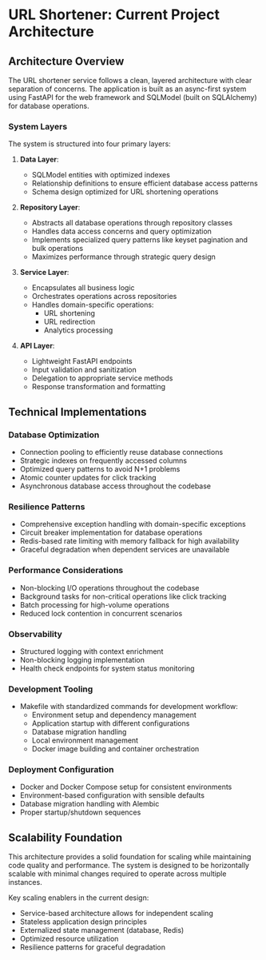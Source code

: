 # URL Shortener: Current Project Architecture

## Architecture Overview

The URL shortener service follows a clean, layered architecture with clear separation of concerns. The application is built as an async-first system using FastAPI for the web framework and SQLModel (built on SQLAlchemy) for database operations.

### System Layers

The system is structured into four primary layers:

1. **Data Layer**: 
   - SQLModel entities with optimized indexes
   - Relationship definitions to ensure efficient database access patterns
   - Schema design optimized for URL shortening operations

2. **Repository Layer**: 
   - Abstracts all database operations through repository classes
   - Handles data access concerns and query optimization
   - Implements specialized query patterns like keyset pagination and bulk operations
   - Maximizes performance through strategic query design

3. **Service Layer**: 
   - Encapsulates all business logic
   - Orchestrates operations across repositories
   - Handles domain-specific operations:
     - URL shortening
     - URL redirection
     - Analytics processing

4. **API Layer**: 
   - Lightweight FastAPI endpoints
   - Input validation and sanitization
   - Delegation to appropriate service methods
   - Response transformation and formatting

## Technical Implementations

### Database Optimization

* Connection pooling to efficiently reuse database connections
* Strategic indexes on frequently accessed columns
* Optimized query patterns to avoid N+1 problems
* Atomic counter updates for click tracking
* Asynchronous database access throughout the codebase

### Resilience Patterns

* Comprehensive exception handling with domain-specific exceptions
* Circuit breaker implementation for database operations
* Redis-based rate limiting with memory fallback for high availability
* Graceful degradation when dependent services are unavailable

### Performance Considerations

* Non-blocking I/O operations throughout the codebase
* Background tasks for non-critical operations like click tracking
* Batch processing for high-volume operations
* Reduced lock contention in concurrent scenarios

### Observability

* Structured logging with context enrichment
* Non-blocking logging implementation
* Health check endpoints for system status monitoring

### Development Tooling

* Makefile with standardized commands for development workflow:
   * Environment setup and dependency management
   * Application startup with different configurations
   * Database migration handling
   * Local environment management
   * Docker image building and container orchestration

### Deployment Configuration

* Docker and Docker Compose setup for consistent environments
* Environment-based configuration with sensible defaults
* Database migration handling with Alembic
* Proper startup/shutdown sequences

## Scalability Foundation

This architecture provides a solid foundation for scaling while maintaining code quality and performance. The system is designed to be horizontally scalable with minimal changes required to operate across multiple instances.

Key scaling enablers in the current design:
- Service-based architecture allows for independent scaling
- Stateless application design principles
- Externalized state management (database, Redis)
- Optimized resource utilization
- Resilience patterns for graceful degradation
